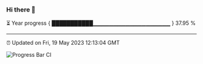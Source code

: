 ### Hi there 👋

⏳ Year progress { ███████████▁▁▁▁▁▁▁▁▁▁▁▁▁▁▁▁▁▁▁ } 37.95 %

---

⏰ Updated on Fri, 19 May 2023 12:13:04 GMT

![Progress Bar CI](https://github.com/Shyam-Makwana/GitHub-Actions-Demo/workflows/Progress%20Bar%20CI/badge.svg)
